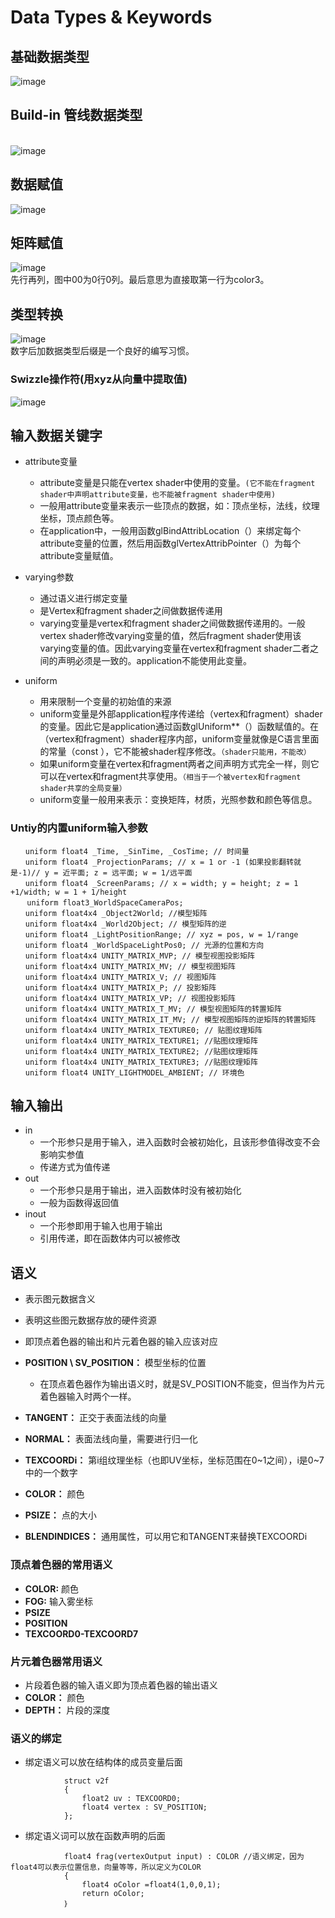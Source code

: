 # Data Types & Keywords
## 基础数据类型
![image](https://user-images.githubusercontent.com/74708198/222763687-bb1a3df0-27a5-4db2-bfd5-6875d05d6b63.png)
## Build-in 管线数据类型
<br>![image](https://user-images.githubusercontent.com/74708198/222763877-362b06b8-9dfc-4693-ae50-f7c60f5f6c01.png)
## 数据赋值
![image](https://user-images.githubusercontent.com/74708198/222764615-0ce0fce7-642b-4f69-a693-fb9774824ea3.png)
## 矩阵赋值
![image](https://user-images.githubusercontent.com/74708198/222765070-020b3448-9768-4a32-b132-b718d9a288d4.png)
<br>先行再列，图中00为0行0列。最后意思为直接取第一行为color3。
## 类型转换
![image](https://user-images.githubusercontent.com/74708198/222766742-c56f9a45-3e2d-48fa-a01a-b9bccfc5c2df.png)
<br> 数字后加数据类型后缀是一个良好的编写习惯。
### Swizzle操作符(用xyz从向量中提取值)
![image](https://user-images.githubusercontent.com/74708198/222767931-1d45f900-f52a-4e41-92e4-05ece02aa28f.png)

## 输入数据关键字
* attribute变量
   * attribute变量是只能在vertex shader中使用的变量。`(它不能在fragment shader中声明attribute变量，也不能被fragment shader中使用)`
   * 一般用attribute变量来表示一些顶点的数据，如：顶点坐标，法线，纹理坐标，顶点颜色等。
   * 在application中，一般用函数glBindAttribLocation（）来绑定每个attribute变量的位置，然后用函数glVertexAttribPointer（）为每个attribute变量赋值。

* varying参数
  * 通过语义进行绑定变量
  * 是Vertex和fragment shader之间做数据传递用
  * varying变量是vertex和fragment shader之间做数据传递用的。一般vertex shader修改varying变量的值，然后fragment shader使用该varying变量的值。因此varying变量在vertex和fragment shader二者之间的声明必须是一致的。application不能使用此变量。

* uniform
  * 用来限制一个变量的初始值的来源
  * uniform变量是外部application程序传递给（vertex和fragment）shader的变量。因此它是application通过函数glUniform**（）函数赋值的。在（vertex和fragment）shader程序内部，uniform变量就像是C语言里面的常量（const ），它不能被shader程序修改。`（shader只能用，不能改）`
  * 如果uniform变量在vertex和fragment两者之间声明方式完全一样，则它可以在vertex和fragment共享使用。`（相当于一个被vertex和fragment shader共享的全局变量）`
  * uniform变量一般用来表示：变换矩阵，材质，光照参数和颜色等信息。

### Untiy的内置uniform输入参数
```HLSL
　　uniform float4 _Time, _SinTime, _CosTime; // 时间量
　　uniform float4 _ProjectionParams; // x = 1 or -1 (如果投影翻转就是-1)// y = 近平面; z = 远平面; w = 1/远平面
　　uniform float4 _ScreenParams; // x = width; y = height; z = 1 +1/width; w = 1 + 1/height
 　 uniform float3_WorldSpaceCameraPos;
　　uniform float4x4 _Object2World; //模型矩阵
　　uniform float4x4 _World2Object; // 模型矩阵的逆
　　uniform float4 _LightPositionRange; // xyz = pos, w = 1/range
　　uniform float4 _WorldSpaceLightPos0; // 光源的位置和方向
　　uniform float4x4 UNITY_MATRIX_MVP; // 模型视图投影矩阵
　　uniform float4x4 UNITY_MATRIX_MV; // 模型视图矩阵
　　uniform float4x4 UNITY_MATRIX_V; // 视图矩阵
　　uniform float4x4 UNITY_MATRIX_P; // 投影矩阵
　　uniform float4x4 UNITY_MATRIX_VP; // 视图投影矩阵
　　uniform float4x4 UNITY_MATRIX_T_MV; // 模型视图矩阵的转置矩阵
　　uniform float4x4 UNITY_MATRIX_IT_MV; // 模型视图矩阵的逆矩阵的转置矩阵
　　uniform float4x4 UNITY_MATRIX_TEXTURE0; // 贴图纹理矩阵
　　uniform float4x4 UNITY_MATRIX_TEXTURE1; //贴图纹理矩阵
　　uniform float4x4 UNITY_MATRIX_TEXTURE2; //贴图纹理矩阵
　　uniform float4x4 UNITY_MATRIX_TEXTURE3; //贴图纹理矩阵
　　uniform float4 UNITY_LIGHTMODEL_AMBIENT; // 环境色
```

## 输入输出
* in
  * 一个形参只是用于输入，进入函数时会被初始化，且该形参值得改变不会影响实参值
  * 传递方式为值传递
* out
  * 一个形参只是用于输出，进入函数体时没有被初始化
  * 一般为函数得返回值
* inout
  * 一个形参即用于输入也用于输出
  * 引用传递，即在函数体内可以被修改

## 语义
* 表示图元数据含义
* 表明这些图元数据存放的硬件资源
* 即顶点着色器的输出和片元着色器的输入应该对应

* **POSITION \ SV_POSITION：** 模型坐标的位置
  * 在顶点着色器作为输出语义时，就是SV_POSITION不能变，但当作为片元着色器输入时两个一样。
* **TANGENT：** 正交于表面法线的向量
* **NORMAL：** 表面法线向量，需要进行归一化
* **TEXCOORDi：** 第i组纹理坐标（也即UV坐标，坐标范围在0~1之间），i是0~7中的一个数字
* **COLOR：** 颜色
* **PSIZE：** 点的大小
* **BLENDINDICES：** 通用属性，可以用它和TANGENT来替换TEXCOORDi

### 顶点着色器的常用语义
* **COLOR:** 颜色
* **FOG:** 输入雾坐标
* **PSIZE**
* **POSITION**
* **TEXCOORD0-TEXCOORD7**

### 片元着色器常用语义
* 片段着色器的输入语义即为顶点着色器的输出语义
* **COLOR：** 颜色
* **DEPTH：** 片段的深度

### 语义的绑定
* 绑定语义可以放在结构体的成员变量后面
```HLSL
            struct v2f
            {
                float2 uv : TEXCOORD0;
                float4 vertex : SV_POSITION;
            };
```
* 绑定语义词可以放在函数声明的后面
```HLSL
            float4 frag(vertexOutput input) : COLOR //语义绑定，因为float4可以表示位置信息，向量等等，所以定义为COLOR
            {
                float4 oColor =float4(1,0,0,1);
                return oColor;
            ｝
```
